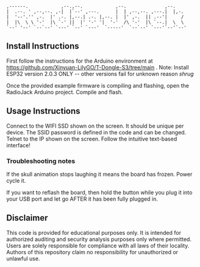     ,------.            ,--.,--.            ,--.              ,--.     
    |  .--. ' ,--,--. ,-|  |`--' ,---.      |  | ,--,--. ,---.|  |,-.  
    |  '--'.'' ,-.  |' .-. |,--.| .-. |,--. |  |' ,-.  || .--'|     /  
    |  |\  \ \ '-'  |\ `-' ||  |' '-' '|  '-'  /\ '-'  |\ `--.|  \  \  
    `--' '--' `--`--' `---' `--' `---'  `-----'  `--`--' `---'`--'`--' 
                                                            


## Install Instructions
First follow the instructions for the Arduino environment at https://github.com/Xinyuan-LilyGO/T-Dongle-S3/tree/main . Note: Install ESP32 version 2.0.3 ONLY -- other versions fail for unknown reason *shrug*

Once the provided example firmware is compiling and flashing, open the RadioJack Arduino project. Compile and flash. 

## Usage Instructions
Connect to the WIFI SSD shown on the screen. It should be unique per device. The SSID password is defined in the code and can be changed.
Telnet to the IP shown on the screen. Follow the intuitive text-based interface!

### Troubleshooting notes

If the skull animation stops laughing it means the board has frozen. Power cycle it.

If you want to reflash the board, then hold the button while you plug it into your USB port and let go AFTER it has been fully plugged in. 

## Disclaimer
This code is provided for educational purposes only.  It is intended for authorized auditing and security analysis purposes only where permitted. Users are solely responsible for compliance with all laws of their locality. Authors of this repository claim no responsibility for unauthorized or unlawful use.




